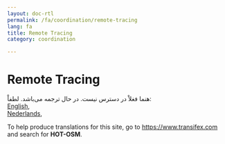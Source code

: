 ```yaml
---
layout: doc-rtl
permalink: /fa/coordination/remote-tracing
lang: fa
title: Remote Tracing
category: coordination

---
```


Remote Tracing   
=================  

هنما فغلاْ در دسترس نیست. در حال ترجمه می‌باشد. لطفاْ:  
[English](/en/coordination/remote-tracing),  
[Nederlands](/nl_NL/coordination/remote-tracing),  

To help produce translations for this site, go to <https://www.transifex.com> and search for **HOT-OSM**.  

<!-- hidden text -->
